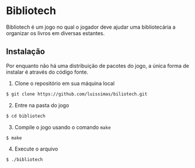 # Bibliotech
Bibliotech é um jogo no qual o jogador deve ajudar uma bibliotecária a organizar os livros em diversas estantes.

## Instalação
Por enquanto não há uma distribuição de pacotes do jogo, a única forma de instalar é através do código fonte.

1. Clone o repositório em sua máquina local
```bash
$ git clone https://github.com/luissimas/biliotech.git
```

2. Entre na pasta do jogo
```bash
$ cd bibliotech
```

3. Compile o jogo usando o comando `make`
```bash
$ make
```

4. Execute o arquivo
```bash
$ ./bibliotech
```
